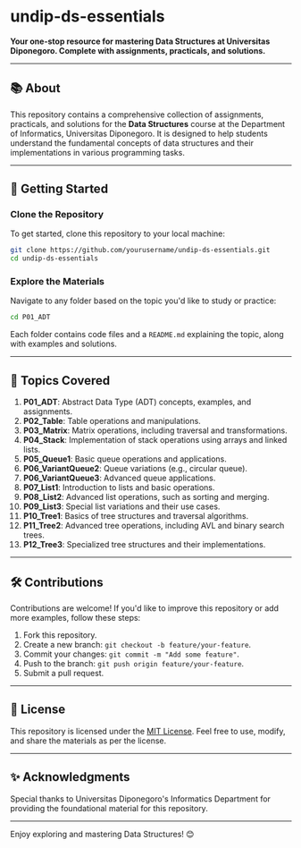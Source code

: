 # undip-ds-essentials  

**Your one-stop resource for mastering Data Structures at Universitas Diponegoro. Complete with assignments, practicals, and solutions.**  

---

## 📚 About  
This repository contains a comprehensive collection of assignments, practicals, and solutions for the **Data Structures** course at the Department of Informatics, Universitas Diponegoro. It is designed to help students understand the fundamental concepts of data structures and their implementations in various programming tasks.  

---

## 🚀 Getting Started  

### Clone the Repository  
To get started, clone this repository to your local machine:  
```bash
git clone https://github.com/yourusername/undip-ds-essentials.git
cd undip-ds-essentials
```  

### Explore the Materials  
Navigate to any folder based on the topic you'd like to study or practice:  
```bash
cd P01_ADT
```  

Each folder contains code files and a `README.md` explaining the topic, along with examples and solutions.  

---

## 📖 Topics Covered  

1. **P01_ADT**: Abstract Data Type (ADT) concepts, examples, and assignments.  
2. **P02_Table**: Table operations and manipulations.  
3. **P03_Matrix**: Matrix operations, including traversal and transformations.  
4. **P04_Stack**: Implementation of stack operations using arrays and linked lists.  
5. **P05_Queue1**: Basic queue operations and applications.  
6. **P06_VariantQueue2**: Queue variations (e.g., circular queue).  
7. **P06_VariantQueue3**: Advanced queue applications.  
8. **P07_List1**: Introduction to lists and basic operations.  
9. **P08_List2**: Advanced list operations, such as sorting and merging.  
10. **P09_List3**: Special list variations and their use cases.  
11. **P10_Tree1**: Basics of tree structures and traversal algorithms.  
12. **P11_Tree2**: Advanced tree operations, including AVL and binary search trees.  
13. **P12_Tree3**: Specialized tree structures and their implementations.  

---

## 🛠️ Contributions  

Contributions are welcome! If you'd like to improve this repository or add more examples, follow these steps:  
1. Fork this repository.  
2. Create a new branch: `git checkout -b feature/your-feature`.  
3. Commit your changes: `git commit -m "Add some feature"`.  
4. Push to the branch: `git push origin feature/your-feature`.  
5. Submit a pull request.  

---

## 📜 License  

This repository is licensed under the [MIT License](LICENSE). Feel free to use, modify, and share the materials as per the license.  

---

## ✨ Acknowledgments  

Special thanks to Universitas Diponegoro's Informatics Department for providing the foundational material for this repository.  

---

Enjoy exploring and mastering Data Structures! 😊  
